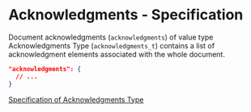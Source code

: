 # Acknowledgments - Specification

Document acknowledgments (`acknowledgments`) of value type Acknowledgments
Type (`acknowledgments_t`) contains a list of acknowledgment elements associated
with the whole document.

```json
"acknowledgments": {
  // ...
}
```

[Specification of Acknowledgments Type](../types/acknowledgments-spec.en.md)
